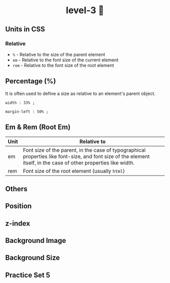 <h1 align="center"> level-3 🚀</h1>

## Units in CSS
### Relative
- ```%``` - Relative to the size of the parent element
- ```em``` - Relative to the font size of the current element
- ```rem``` - Relative to the font size of the root element
## Percentage (%)
It is often used to define a size as relative to an element's parent object.
```
width : 33% ;

margin-left : 50% ;
```

## Em & Rem (Root Em)
| Unit | Relative to | 
|---------- | --------------------------------------------------------------------------------------------------------------------|
| em | Font size of the parent, in the case of typographical properties like font-size, and font size of the element itself, in the case of other properties like width. |
| rem | Font size of the root element (usually ```html```) |

## Others
## Position
## z-index
## Background Image
## Background Size
## Practice Set 5